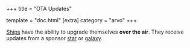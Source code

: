 +++
title = "OTA Updates"

template = "doc.html"
[extra]
category = "arvo"
+++

[Ships](/docs/glossary/ship) have the ability to upgrade themselves **over the air**. They receive updates from a sponsor [star](/docs/glossary/star) or [galaxy](/docs/glossary/galaxy).
